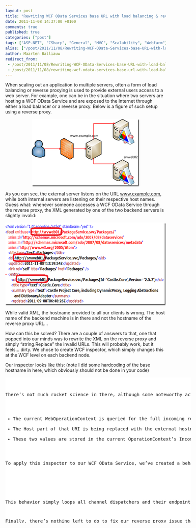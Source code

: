```yaml
---
layout: post
title: "Rewriting WCF OData Services base URL with load balancing & reverse proxy"
date: 2011-11-08 14:37:00 +0100
comments: true
published: true
categories: ["post"]
tags: ["ASP.NET", "CSharp", "General", "MVC", "Scalability", "Webfarm"]
alias: ["/post/2011/11/08/Rewriting-WCF-OData-Services-base-URL-with-load-balancing-reverse-proxy.aspx", "/post/2011/11/08/rewriting-wcf-odata-services-base-url-with-load-balancing-reverse-proxy.aspx"]
author: Maarten Balliauw
redirect_from:
 - /post/2011/11/08/Rewriting-WCF-OData-Services-base-URL-with-load-balancing-reverse-proxy.aspx
 - /post/2011/11/08/rewriting-wcf-odata-services-base-url-with-load-balancing-reverse-proxy.aspx
---
```

<p>When scaling out an application to multiple servers, often a form of load balancing or reverse proxying is used to provide external users access to a web server. For example, one can be in the situation where two servers are hosting a WCF OData Service and are exposed to the Internet through either a load balancer or a reverse proxy. Below is a figure of such setup using a reverse proxy.</p>
<p><a href="/images/image_146.png"><img style="background-image: none; padding-left: 0px; padding-right: 0px; display: block; float: none; margin-left: auto; margin-right: auto; padding-top: 0px; border: 0px;" title="WCF OData Services hosted in reverse proxy" src="/images/image_thumb_114.png" border="0" alt="WCF OData Services hosted in reverse proxy" width="338" height="213" /></a></p>
<p>As you can see, the external server listens on the URL <a href="http://www.example.com">www.example.com</a>, while both internal servers are listening on their respective host names. Guess what: whenever someone accesses a WCF OData Service through the reverse proxy, the XML generated by one of the two backend servers is slightly invalid:</p>
<p><a href="/images/image_147.png"><img style="background-image: none; padding-left: 0px; padding-right: 0px; display: block; float: none; margin-left: auto; margin-right: auto; padding-top: 0px; border: 0px;" title="OData base URL invalid incorrect" src="/images/image_thumb_115.png" border="0" alt="OData base URL invalid incorrect" width="703" height="261" /></a></p>
<p>While valid XML, the hostname provided to all our clients is wrong. The host name of the backend machine is in there and not the hostname of the reverse proxy URL&hellip;</p>
<p>How can this be solved? There are a couple of answers to that, one that popped into our minds was to rewrite the XML on the reverse proxy and simply &ldquo;string.Replace&rdquo; the invalid URLs. This will probably work, but it feels&hellip; dirty. We chose to create WCF inspector, which simply changes this at the WCF level on each backend node.</p>
<p>Our inspector looks like this: (note I did some hardcoding of the base hostname in here, which obviously should not be done in your code)</p>
<div id="scid:9D7513F9-C04C-4721-824A-2B34F0212519:95e634e3-edb2-4e3c-8a9f-2708ee4c26e1" class="wlWriterEditableSmartContent" style="margin: 0px; display: inline; float: none; padding: 0px;">
<pre style="width: 583px; height: 457px; background-color: white; overflow: auto;"><div><!--

Code highlighting produced by Actipro CodeHighlighter (freeware)
http://www.CodeHighlighter.com/

--><span style="color: #008080;"> 1</span> <span style="color: #000000;">    </span><span style="color: #0000ff;">public</span><span style="color: #000000;"> </span><span style="color: #0000ff;">class</span><span style="color: #000000;"> RewriteBaseUrlMessageInspector
</span><span style="color: #008080;"> 2</span> <span style="color: #000000;">        : IDispatchMessageInspector
</span><span style="color: #008080;"> 3</span> <span style="color: #000000;">    {
</span><span style="color: #008080;"> 4</span> <span style="color: #000000;">        </span><span style="color: #0000ff;">public</span><span style="color: #000000;"> </span><span style="color: #0000ff;">object</span><span style="color: #000000;"> AfterReceiveRequest(</span><span style="color: #0000ff;">ref</span><span style="color: #000000;"> Message request, IClientChannel channel, InstanceContext instanceContext)
</span><span style="color: #008080;"> 5</span> <span style="color: #000000;">        {
</span><span style="color: #008080;"> 6</span> <span style="color: #000000;">            </span><span style="color: #0000ff;">if</span><span style="color: #000000;"> (WebOperationContext.Current </span><span style="color: #000000;">!=</span><span style="color: #000000;"> </span><span style="color: #0000ff;">null</span><span style="color: #000000;"> </span><span style="color: #000000;">&amp;&amp;</span><span style="color: #000000;"> WebOperationContext.Current.IncomingRequest.UriTemplateMatch </span><span style="color: #000000;">!=</span><span style="color: #000000;"> </span><span style="color: #0000ff;">null</span><span style="color: #000000;">)
</span><span style="color: #008080;"> 7</span> <span style="color: #000000;">            {
</span><span style="color: #008080;"> 8</span> <span style="color: #000000;">                UriBuilder baseUriBuilder </span><span style="color: #000000;">=</span><span style="color: #000000;"> </span><span style="color: #0000ff;">new</span><span style="color: #000000;"> UriBuilder(WebOperationContext.Current.IncomingRequest.UriTemplateMatch.BaseUri);
</span><span style="color: #008080;"> 9</span> <span style="color: #000000;">                UriBuilder requestUriBuilder </span><span style="color: #000000;">=</span><span style="color: #000000;"> </span><span style="color: #0000ff;">new</span><span style="color: #000000;"> UriBuilder(WebOperationContext.Current.IncomingRequest.UriTemplateMatch.RequestUri);
</span><span style="color: #008080;">10</span> <span style="color: #000000;">
</span><span style="color: #008080;">11</span> <span style="color: #000000;">                baseUriBuilder.Host </span><span style="color: #000000;">=</span><span style="color: #000000;"> </span><span style="color: #800000;">"</span><span style="color: #800000;">www.example.com</span><span style="color: #800000;">"</span><span style="color: #000000;">;
</span><span style="color: #008080;">12</span> <span style="color: #000000;">                requestUriBuilder.Host </span><span style="color: #000000;">=</span><span style="color: #000000;"> baseUriBuilder.Host;
</span><span style="color: #008080;">13</span> <span style="color: #000000;">
</span><span style="color: #008080;">14</span> <span style="color: #000000;">                OperationContext.Current.IncomingMessageProperties[</span><span style="color: #800000;">"</span><span style="color: #800000;">MicrosoftDataServicesRootUri</span><span style="color: #800000;">"</span><span style="color: #000000;">] </span><span style="color: #000000;">=</span><span style="color: #000000;"> baseUriBuilder.Uri;
</span><span style="color: #008080;">15</span> <span style="color: #000000;">                OperationContext.Current.IncomingMessageProperties[</span><span style="color: #800000;">"</span><span style="color: #800000;">MicrosoftDataServicesRequestUri</span><span style="color: #800000;">"</span><span style="color: #000000;">] </span><span style="color: #000000;">=</span><span style="color: #000000;"> requestUriBuilder.Uri;
</span><span style="color: #008080;">16</span> <span style="color: #000000;">            }
</span><span style="color: #008080;">17</span> <span style="color: #000000;">
</span><span style="color: #008080;">18</span> <span style="color: #000000;">            </span><span style="color: #0000ff;">return</span><span style="color: #000000;"> </span><span style="color: #0000ff;">null</span><span style="color: #000000;">;
</span><span style="color: #008080;">19</span> <span style="color: #000000;">        }
</span><span style="color: #008080;">20</span> <span style="color: #000000;">
</span><span style="color: #008080;">21</span> <span style="color: #000000;">        </span><span style="color: #0000ff;">public</span><span style="color: #000000;"> </span><span style="color: #0000ff;">void</span><span style="color: #000000;"> BeforeSendReply(</span><span style="color: #0000ff;">ref</span><span style="color: #000000;"> Message reply, </span><span style="color: #0000ff;">object</span><span style="color: #000000;"> correlationState)
</span><span style="color: #008080;">22</span> <span style="color: #000000;">        {
</span><span style="color: #008080;">23</span> <span style="color: #000000;">            </span><span style="color: #008000;">//</span><span style="color: #008000;"> Noop</span><span style="color: #008000;">
</span><span style="color: #008080;">24</span> <span style="color: #000000;">        }
</span><span style="color: #008080;">25</span> <span style="color: #000000;">    }</span></div></pre>
<!-- Code inserted with Steve Dunn's Windows Live Writer Code Formatter Plugin.  http://dunnhq.com --></div>
<p>There&rsquo;s not much rocket science in there, although some noteworthy actions are being performed:</p>
<ul>
<li>The current WebOperationContext is queried for the full incoming request URI as well as the base URI. These values are based on the local server, in our example &ldquo;srvweb01&rdquo; and &ldquo;srvweb02&rdquo;.</li>
<li>The Host part of that URI is being replaced with the external hostname, <a href="http://www.example.com">www.example.com</a> </li>
<li>These two values are stored in the current OperationContext&rsquo;s IncomingMessageProperties. Apparently the keys MicrosoftDataServicesRootUri and MicrosoftDataServicesRequestUri affect the URL being generated in the XML feed</li>
</ul>
<p>To apply this inspector to our WCF OData Service, we&rsquo;ve created a behavior and applied the inspector to our service channel. Here&rsquo;s the code for that:</p>
<div id="scid:9D7513F9-C04C-4721-824A-2B34F0212519:041fbd7a-42e8-4795-8023-dc4401d905c8" class="wlWriterEditableSmartContent" style="margin: 0px; display: inline; float: none; padding: 0px;">
<pre style="width: 583px; height: 457px; background-color: white; overflow: auto;"><div><!--

Code highlighting produced by Actipro CodeHighlighter (freeware)
http://www.CodeHighlighter.com/

--><span style="color: #008080;"> 1</span> <span style="color: #000000;">[AttributeUsage(AttributeTargets.Class)]
</span><span style="color: #008080;"> 2</span> <span style="color: #0000ff;">public</span><span style="color: #000000;"> </span><span style="color: #0000ff;">class</span><span style="color: #000000;"> RewriteBaseUrlBehavior
</span><span style="color: #008080;"> 3</span> <span style="color: #000000;">    : Attribute, IServiceBehavior
</span><span style="color: #008080;"> 4</span> <span style="color: #000000;">{
</span><span style="color: #008080;"> 5</span> <span style="color: #000000;">    </span><span style="color: #0000ff;">public</span><span style="color: #000000;"> </span><span style="color: #0000ff;">void</span><span style="color: #000000;"> Validate(ServiceDescription serviceDescription, ServiceHostBase serviceHostBase)
</span><span style="color: #008080;"> 6</span> <span style="color: #000000;">    {
</span><span style="color: #008080;"> 7</span> <span style="color: #000000;">        </span><span style="color: #008000;">//</span><span style="color: #008000;"> Noop</span><span style="color: #008000;">
</span><span style="color: #008080;"> 8</span> <span style="color: #000000;">    }
</span><span style="color: #008080;"> 9</span> <span style="color: #000000;">
</span><span style="color: #008080;">10</span> <span style="color: #000000;">    </span><span style="color: #0000ff;">public</span><span style="color: #000000;"> </span><span style="color: #0000ff;">void</span><span style="color: #000000;"> AddBindingParameters(ServiceDescription serviceDescription, ServiceHostBase serviceHostBase, Collection</span><span style="color: #000000;">&lt;</span><span style="color: #000000;">ServiceEndpoint</span><span style="color: #000000;">&gt;</span><span style="color: #000000;"> endpoints, BindingParameterCollection bindingParameters)
</span><span style="color: #008080;">11</span> <span style="color: #000000;">    {
</span><span style="color: #008080;">12</span> <span style="color: #000000;">        </span><span style="color: #008000;">//</span><span style="color: #008000;"> Noop</span><span style="color: #008000;">
</span><span style="color: #008080;">13</span> <span style="color: #000000;">    }
</span><span style="color: #008080;">14</span> <span style="color: #000000;">
</span><span style="color: #008080;">15</span> <span style="color: #000000;">    </span><span style="color: #0000ff;">public</span><span style="color: #000000;"> </span><span style="color: #0000ff;">void</span><span style="color: #000000;"> ApplyDispatchBehavior(ServiceDescription serviceDescription, ServiceHostBase serviceHostBase)
</span><span style="color: #008080;">16</span> <span style="color: #000000;">    {
</span><span style="color: #008080;">17</span> <span style="color: #000000;">        </span><span style="color: #0000ff;">foreach</span><span style="color: #000000;"> (ChannelDispatcher channelDispatcher </span><span style="color: #0000ff;">in</span><span style="color: #000000;"> serviceHostBase.ChannelDispatchers)
</span><span style="color: #008080;">18</span> <span style="color: #000000;">        {
</span><span style="color: #008080;">19</span> <span style="color: #000000;">            </span><span style="color: #0000ff;">foreach</span><span style="color: #000000;"> (EndpointDispatcher endpointDispatcher </span><span style="color: #0000ff;">in</span><span style="color: #000000;"> channelDispatcher.Endpoints)
</span><span style="color: #008080;">20</span> <span style="color: #000000;">            {
</span><span style="color: #008080;">21</span> <span style="color: #000000;">                endpointDispatcher.DispatchRuntime.MessageInspectors.Add(
</span><span style="color: #008080;">22</span> <span style="color: #000000;">                    </span><span style="color: #0000ff;">new</span><span style="color: #000000;"> RewriteBaseUrlMessageInspector());
</span><span style="color: #008080;">23</span> <span style="color: #000000;">            }
</span><span style="color: #008080;">24</span> <span style="color: #000000;">        }
</span><span style="color: #008080;">25</span> <span style="color: #000000;">    }
</span><span style="color: #008080;">26</span> <span style="color: #000000;">}</span></div></pre>
<!-- Code inserted with Steve Dunn's Windows Live Writer Code Formatter Plugin.  http://dunnhq.com --></div>
<p>This behavior simply loops all channel dispatchers and their endpoints and applies our inspector to them.</p>
<p>Finally, there&rsquo;s nothing left to do to fix our reverse proxy issue than to just annotate our WCF OData Service with this behavior attribute:</p>
<div id="scid:9D7513F9-C04C-4721-824A-2B34F0212519:c188a656-66db-43cd-848f-cb8617cfb951" class="wlWriterEditableSmartContent" style="margin: 0px; display: inline; float: none; padding: 0px;">
<pre style="width: 583px; height: 100px; background-color: white; overflow: auto;"><div><!--

Code highlighting produced by Actipro CodeHighlighter (freeware)
http://www.CodeHighlighter.com/

--><span style="color: #008080;">1</span> <span style="color: #000000;">[RewriteBaseUrlBehavior]
</span><span style="color: #008080;">2</span> <span style="color: #0000ff;">public</span><span style="color: #000000;"> </span><span style="color: #0000ff;">class</span><span style="color: #000000;"> PackageFeedHandler
</span><span style="color: #008080;">3</span> <span style="color: #000000;">    : DataService</span><span style="color: #000000;">&lt;</span><span style="color: #000000;">PackageEntities</span><span style="color: #000000;">&gt;</span><span style="color: #000000;">
</span><span style="color: #008080;">4</span> <span style="color: #000000;">{
</span><span style="color: #008080;">5</span> <span style="color: #000000;">    </span><span style="color: #008000;">//</span><span style="color: #008000;"> ...</span><span style="color: #008000;">
</span><span style="color: #008080;">6</span> <span style="color: #000000;">}</span></div></pre>
<!-- Code inserted with Steve Dunn's Windows Live Writer Code Formatter Plugin.  http://dunnhq.com --></div>
<h2>Working with URL routing</h2>
<p>A while ago, I posted about <a href="/post/2011/05/09/Using-dynamic-WCF-service-routes.aspx">Using dynamic WCF service routes</a>. The technique described below is also appropriate for services created using that technique. When working with that implementation, the source code for the inspector would be slightly different.</p>
<div id="scid:9D7513F9-C04C-4721-824A-2B34F0212519:38ec5c44-3430-48b1-b425-d148b91b2f36" class="wlWriterEditableSmartContent" style="margin: 0px; display: inline; float: none; padding: 0px;">
<pre style="width: 583px; height: 457px; background-color: white; overflow: auto;"><div><!--

Code highlighting produced by Actipro CodeHighlighter (freeware)
http://www.CodeHighlighter.com/

--><span style="color: #008080;"> 1</span> <span style="color: #0000ff;">public</span><span style="color: #000000;"> </span><span style="color: #0000ff;">class</span><span style="color: #000000;"> RewriteBaseUrlMessageInspector
</span><span style="color: #008080;"> 2</span> <span style="color: #000000;">    : IDispatchMessageInspector
</span><span style="color: #008080;"> 3</span> <span style="color: #000000;">{
</span><span style="color: #008080;"> 4</span> <span style="color: #000000;">    </span><span style="color: #0000ff;">public</span><span style="color: #000000;"> </span><span style="color: #0000ff;">object</span><span style="color: #000000;"> AfterReceiveRequest(</span><span style="color: #0000ff;">ref</span><span style="color: #000000;"> Message request, IClientChannel channel, InstanceContext instanceContext)
</span><span style="color: #008080;"> 5</span> <span style="color: #000000;">    {
</span><span style="color: #008080;"> 6</span> <span style="color: #000000;">        </span><span style="color: #0000ff;">if</span><span style="color: #000000;"> (WebOperationContext.Current </span><span style="color: #000000;">!=</span><span style="color: #000000;"> </span><span style="color: #0000ff;">null</span><span style="color: #000000;"> </span><span style="color: #000000;">&amp;&amp;</span><span style="color: #000000;"> WebOperationContext.Current.IncomingRequest.UriTemplateMatch </span><span style="color: #000000;">!=</span><span style="color: #000000;"> </span><span style="color: #0000ff;">null</span><span style="color: #000000;">)
</span><span style="color: #008080;"> 7</span> <span style="color: #000000;">        {
</span><span style="color: #008080;"> 8</span> <span style="color: #000000;">            UriBuilder baseUriBuilder </span><span style="color: #000000;">=</span><span style="color: #000000;"> </span><span style="color: #0000ff;">new</span><span style="color: #000000;"> UriBuilder(WebOperationContext.Current.IncomingRequest.UriTemplateMatch.BaseUri);
</span><span style="color: #008080;"> 9</span> <span style="color: #000000;">            UriBuilder requestUriBuilder </span><span style="color: #000000;">=</span><span style="color: #000000;"> </span><span style="color: #0000ff;">new</span><span style="color: #000000;"> UriBuilder(WebOperationContext.Current.IncomingRequest.UriTemplateMatch.RequestUri);
</span><span style="color: #008080;">10</span> <span style="color: #000000;">
</span><span style="color: #008080;">11</span> <span style="color: #000000;">            var routeData </span><span style="color: #000000;">=</span><span style="color: #000000;"> MyGet.Server.Routing.DynamicServiceRoute.GetCurrentRouteData();
</span><span style="color: #008080;">12</span> <span style="color: #000000;">            var route </span><span style="color: #000000;">=</span><span style="color: #000000;"> routeData.Route </span><span style="color: #0000ff;">as</span><span style="color: #000000;"> Route;
</span><span style="color: #008080;">13</span> <span style="color: #000000;">            </span><span style="color: #0000ff;">if</span><span style="color: #000000;"> (route </span><span style="color: #000000;">!=</span><span style="color: #000000;"> </span><span style="color: #0000ff;">null</span><span style="color: #000000;">)
</span><span style="color: #008080;">14</span> <span style="color: #000000;">            {
</span><span style="color: #008080;">15</span> <span style="color: #000000;">                </span><span style="color: #0000ff;">string</span><span style="color: #000000;"> servicePath </span><span style="color: #000000;">=</span><span style="color: #000000;"> route.Url;
</span><span style="color: #008080;">16</span> <span style="color: #000000;">                servicePath </span><span style="color: #000000;">=</span><span style="color: #000000;"> Regex.Replace(servicePath, </span><span style="color: #800000;">@"</span><span style="color: #800000;">({\*.*})</span><span style="color: #800000;">"</span><span style="color: #000000;">, </span><span style="color: #800000;">""</span><span style="color: #000000;">); </span><span style="color: #008000;">//</span><span style="color: #008000;"> strip out catch-all</span><span style="color: #008000;">
</span><span style="color: #008080;">17</span> <span style="color: #000000;">                </span><span style="color: #0000ff;">foreach</span><span style="color: #000000;"> (var routeValue </span><span style="color: #0000ff;">in</span><span style="color: #000000;"> routeData.Values)
</span><span style="color: #008080;">18</span> <span style="color: #000000;">                {
</span><span style="color: #008080;">19</span> <span style="color: #000000;">                    </span><span style="color: #0000ff;">if</span><span style="color: #000000;"> (routeValue.Value </span><span style="color: #000000;">!=</span><span style="color: #000000;"> </span><span style="color: #0000ff;">null</span><span style="color: #000000;">)
</span><span style="color: #008080;">20</span> <span style="color: #000000;">                    {
</span><span style="color: #008080;">21</span> <span style="color: #000000;">                        servicePath </span><span style="color: #000000;">=</span><span style="color: #000000;"> servicePath.Replace(</span><span style="color: #800000;">"</span><span style="color: #800000;">{</span><span style="color: #800000;">"</span><span style="color: #000000;"> </span><span style="color: #000000;">+</span><span style="color: #000000;"> routeValue.Key </span><span style="color: #000000;">+</span><span style="color: #000000;"> </span><span style="color: #800000;">"</span><span style="color: #800000;">}</span><span style="color: #800000;">"</span><span style="color: #000000;">, routeValue.Value.ToString());
</span><span style="color: #008080;">22</span> <span style="color: #000000;">                    }
</span><span style="color: #008080;">23</span> <span style="color: #000000;">                }
</span><span style="color: #008080;">24</span> <span style="color: #000000;">
</span><span style="color: #008080;">25</span> <span style="color: #000000;">                </span><span style="color: #0000ff;">if</span><span style="color: #000000;"> (</span><span style="color: #000000;">!</span><span style="color: #000000;">servicePath.StartsWith(</span><span style="color: #800000;">"</span><span style="color: #800000;">/</span><span style="color: #800000;">"</span><span style="color: #000000;">))
</span><span style="color: #008080;">26</span> <span style="color: #000000;">                {
</span><span style="color: #008080;">27</span> <span style="color: #000000;">                    servicePath </span><span style="color: #000000;">=</span><span style="color: #000000;"> </span><span style="color: #800000;">"</span><span style="color: #800000;">/</span><span style="color: #800000;">"</span><span style="color: #000000;"> </span><span style="color: #000000;">+</span><span style="color: #000000;"> servicePath;
</span><span style="color: #008080;">28</span> <span style="color: #000000;">                }
</span><span style="color: #008080;">29</span> <span style="color: #000000;">
</span><span style="color: #008080;">30</span> <span style="color: #000000;">                </span><span style="color: #0000ff;">if</span><span style="color: #000000;"> (</span><span style="color: #000000;">!</span><span style="color: #000000;">servicePath.EndsWith(</span><span style="color: #800000;">"</span><span style="color: #800000;">/</span><span style="color: #800000;">"</span><span style="color: #000000;">))
</span><span style="color: #008080;">31</span> <span style="color: #000000;">                {
</span><span style="color: #008080;">32</span> <span style="color: #000000;">                    servicePath </span><span style="color: #000000;">=</span><span style="color: #000000;"> servicePath </span><span style="color: #000000;">+</span><span style="color: #000000;"> </span><span style="color: #800000;">"</span><span style="color: #800000;">/</span><span style="color: #800000;">"</span><span style="color: #000000;">;
</span><span style="color: #008080;">33</span> <span style="color: #000000;">                }
</span><span style="color: #008080;">34</span> <span style="color: #000000;">
</span><span style="color: #008080;">35</span> <span style="color: #000000;">                requestUriBuilder.Path </span><span style="color: #000000;">=</span><span style="color: #000000;"> requestUriBuilder.Path.Replace(baseUriBuilder.Path, servicePath);
</span><span style="color: #008080;">36</span> <span style="color: #000000;">                requestUriBuilder.Host </span><span style="color: #000000;">=</span><span style="color: #000000;"> baseUriBuilder.Host;
</span><span style="color: #008080;">37</span> <span style="color: #000000;">                baseUriBuilder.Path </span><span style="color: #000000;">=</span><span style="color: #000000;"> servicePath;
</span><span style="color: #008080;">38</span> <span style="color: #000000;">            }
</span><span style="color: #008080;">39</span> <span style="color: #000000;">
</span><span style="color: #008080;">40</span> <span style="color: #000000;">            OperationContext.Current.IncomingMessageProperties[</span><span style="color: #800000;">"</span><span style="color: #800000;">MicrosoftDataServicesRootUri</span><span style="color: #800000;">"</span><span style="color: #000000;">] </span><span style="color: #000000;">=</span><span style="color: #000000;"> baseUriBuilder.Uri;
</span><span style="color: #008080;">41</span> <span style="color: #000000;">            OperationContext.Current.IncomingMessageProperties[</span><span style="color: #800000;">"</span><span style="color: #800000;">MicrosoftDataServicesRequestUri</span><span style="color: #800000;">"</span><span style="color: #000000;">] </span><span style="color: #000000;">=</span><span style="color: #000000;"> requestUriBuilder.Uri;
</span><span style="color: #008080;">42</span> <span style="color: #000000;">        }
</span><span style="color: #008080;">43</span> <span style="color: #000000;">
</span><span style="color: #008080;">44</span> <span style="color: #000000;">        </span><span style="color: #0000ff;">return</span><span style="color: #000000;"> </span><span style="color: #0000ff;">null</span><span style="color: #000000;">;
</span><span style="color: #008080;">45</span> <span style="color: #000000;">    }
</span><span style="color: #008080;">46</span> <span style="color: #000000;">
</span><span style="color: #008080;">47</span> <span style="color: #000000;">    </span><span style="color: #0000ff;">public</span><span style="color: #000000;"> </span><span style="color: #0000ff;">void</span><span style="color: #000000;"> BeforeSendReply(</span><span style="color: #0000ff;">ref</span><span style="color: #000000;"> Message reply, </span><span style="color: #0000ff;">object</span><span style="color: #000000;"> correlationState)
</span><span style="color: #008080;">48</span> <span style="color: #000000;">    {
</span><span style="color: #008080;">49</span> <span style="color: #000000;">        </span><span style="color: #008000;">//</span><span style="color: #008000;"> Noop</span><span style="color: #008000;">
</span><span style="color: #008080;">50</span> <span style="color: #000000;">    }
</span><span style="color: #008080;">51</span> <span style="color: #000000;">}</span></div></pre>
<!-- Code inserted with Steve Dunn's Windows Live Writer Code Formatter Plugin.  http://dunnhq.com --></div>
<p>The idea is identical, except that we&rsquo;re updating the incoming URL path for reasons described in the aforementioned blog post.</p>
<p>Enjoy!</p>

{% include imported_disclaimer.html %}

